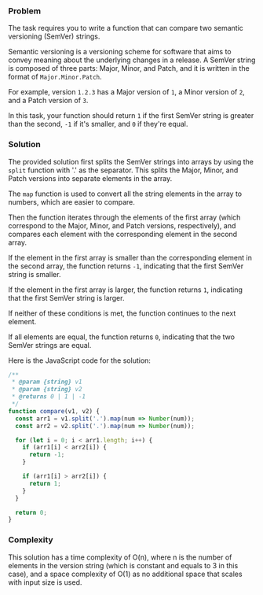 ### Problem
The task requires you to write a function that can compare two semantic versioning (SemVer) strings.

Semantic versioning is a versioning scheme for software that aims to convey meaning about the underlying changes in a release. A SemVer string is composed of three parts: Major, Minor, and Patch, and it is written in the format of `Major.Minor.Patch`.

For example, version `1.2.3` has a Major version of `1`, a Minor version of `2`, and a Patch version of `3`.

In this task, your function should return `1` if the first SemVer string is greater than the second, `-1` if it's smaller, and `0` if they're equal.

### Solution
The provided solution first splits the SemVer strings into arrays by using the `split` function with '.' as the separator. This splits the Major, Minor, and Patch versions into separate elements in the array.

The `map` function is used to convert all the string elements in the array to numbers, which are easier to compare.

Then the function iterates through the elements of the first array (which correspond to the Major, Minor, and Patch versions, respectively), and compares each element with the corresponding element in the second array.

If the element in the first array is smaller than the corresponding element in the second array, the function returns `-1`, indicating that the first SemVer string is smaller.

If the element in the first array is larger, the function returns `1`, indicating that the first SemVer string is larger.

If neither of these conditions is met, the function continues to the next element.

If all elements are equal, the function returns `0`, indicating that the two SemVer strings are equal.

Here is the JavaScript code for the solution:

```javascript
/**
 * @param {string} v1
 * @param {string} v2
 * @returns 0 | 1 | -1
 */
function compare(v1, v2) {
  const arr1 = v1.split('.').map(num => Number(num));
  const arr2 = v2.split('.').map(num => Number(num));

  for (let i = 0; i < arr1.length; i++) {
    if (arr1[i] < arr2[i]) {
      return -1;
    }

    if (arr1[i] > arr2[i]) {
      return 1;
    }
  }

  return 0;
}
```

### Complexity

This solution has a time complexity of O(n), where n is the number of elements in the version string (which is constant and equals to 3 in this case), and a space complexity of O(1) as no additional space that scales with input size is used.
